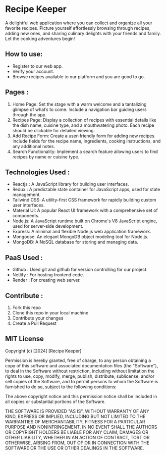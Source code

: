 # Recipe Keeper
A delightful web application where you can collect and organize all your 
favorite recipes. Picture yourself effortlessly browsing through recipes, 
adding new ones, and sharing culinary delights with your friends and 
family. Let the cooking adventures begin!

## How to use:
- Register to our web app.
- Verify your account.
- Browse recipes available to our platform and you are good to go.

## Pages :
1. Home Page: Set the stage with a warm welcome and a tantalizing glimpse of what’s to come. Include a navigation bar guiding users through the app.
2. Recipes Page: Display a collection of recipes with essential details like the dish name, cuisine type, and a mouthwatering photo. Each recipe should be clickable for detailed viewing.
3. Add Recipe Form: Create a user-friendly form for adding new recipes. Include fields for the recipe name, ingredients, cooking instructions, and any additional notes.
4. Search Functionality: Implement a search feature allowing users to find recipes by name or cuisine type.

## Technologies Used :
- Reactjs : A JavaScript library for building user interfaces.
- Redux : A predictable state container for JavaScript apps, used for state management.
- Tailwind CSS: A utility-first CSS framework for rapidly building custom user interfaces.
- Material UI: A popular React UI framework with a comprehensive set of components.
- Node.js: A JavaScript runtime built on Chrome's V8 JavaScript engine, used for server-side development.
- Express: A minimal and flexible Node.js web application framework.
- Mongoose: An elegant MongoDB object modeling tool for Node.js.
- MongoDB: A NoSQL database for storing and managing data.


## PaaS Used :
- Github : Used git and github for version controlling for our project.
- Netlify : For hosting frontend code.
- Render : For creating web server.

## Contribute : 
1. Fork this repo
2. Clone this repo in your local machine
3. Contribute your changes
4. Create a Pull Request

## MIT License
Copyright (c) [2024] [Recipe Keeper]

Permission is hereby granted, free of charge, to any person obtaining a copy
of this software and associated documentation files (the "Software"), to deal
in the Software without restriction, including without limitation the rights
to use, copy, modify, merge, publish, distribute, sublicense, and/or sell
copies of the Software, and to permit persons to whom the Software is
furnished to do so, subject to the following conditions:

The above copyright notice and this permission notice shall be included in all
copies or substantial portions of the Software.

THE SOFTWARE IS PROVIDED "AS IS", WITHOUT WARRANTY OF ANY KIND, EXPRESS OR
IMPLIED, INCLUDING BUT NOT LIMITED TO THE WARRANTIES OF MERCHANTABILITY,
FITNESS FOR A PARTICULAR PURPOSE AND NONINFRINGEMENT. IN NO EVENT SHALL THE
AUTHORS OR COPYRIGHT HOLDERS BE LIABLE FOR ANY CLAIM, DAMAGES OR OTHER
LIABILITY, WHETHER IN AN ACTION OF CONTRACT, TORT OR OTHERWISE, ARISING FROM,
OUT OF OR IN CONNECTION WITH THE SOFTWARE OR THE USE OR OTHER DEALINGS IN THE
SOFTWARE.
